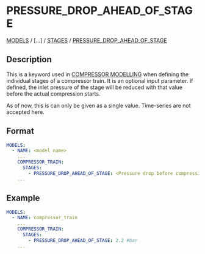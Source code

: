 # PRESSURE_DROP_AHEAD_OF_STAGE

[MODELS](/about/references/MODELS.md) /
[...] /
[STAGES](/about/references/STAGES.md) /
[PRESSURE_DROP_AHEAD_OF_STAGE](/about/references/PRESSURE_DROP_AHEAD_OF_STAGE.md)

## Description
This is a keyword used in [COMPRESSOR MODELLING](/about/modelling/setup/models/compressor_modelling/compressor_models_types/index.md)  when defining the individual stages of a compressor train.
It is an optional input parameter. If defined, the inlet pressure of the stage will be reduced with that value before the actual compression starts.

As of now, this is can only be given as a single value. Time-series are not accepted here.

## Format

~~~~~yaml
MODELS:
  - NAME: <model name>
    ...
    COMPRESSOR_TRAIN:
      STAGES:
        - PRESSURE_DROP_AHEAD_OF_STAGE: <Pressure drop before compression stage [in bar]>
    ...
~~~~~

## Example

~~~~~yaml
MODELS:
  - NAME: compressor_train
    ...
    COMPRESSOR_TRAIN:
      STAGES:
        - PRESSURE_DROP_AHEAD_OF_STAGE: 2.2 #bar
    ...
~~~~~

